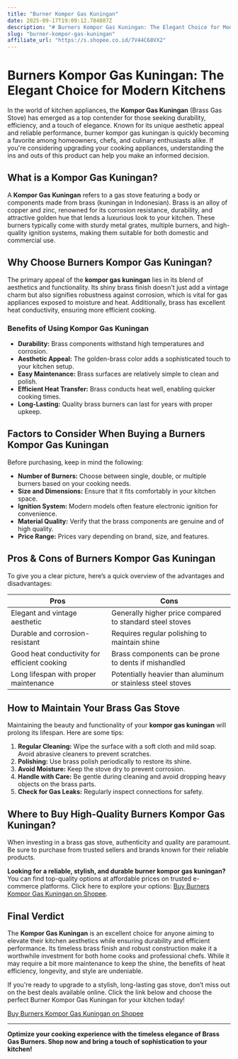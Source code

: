 ```yaml
---
title: "Burner Kompor Gas Kuningan"
date: 2025-09-17T19:09:12.784807Z
description: "# Burners Kompor Gas Kuningan: The Elegant Choice for Modern Kitchens..."
slug: "burner-kompor-gas-kuningan"
affiliate_url: "https://s.shopee.co.id/7V44C68VX2"
---
```

# Burners Kompor Gas Kuningan: The Elegant Choice for Modern Kitchens

In the world of kitchen appliances, the **Kompor Gas Kuningan** (Brass Gas Stove) has emerged as a top contender for those seeking durability, efficiency, and a touch of elegance. Known for its unique aesthetic appeal and reliable performance, burner kompor gas kuningan is quickly becoming a favorite among homeowners, chefs, and culinary enthusiasts alike. If you're considering upgrading your cooking appliances, understanding the ins and outs of this product can help you make an informed decision.

## What is a Kompor Gas Kuningan?

A **Kompor Gas Kuningan** refers to a gas stove featuring a body or components made from brass (kuningan in Indonesian). Brass is an alloy of copper and zinc, renowned for its corrosion resistance, durability, and attractive golden hue that lends a luxurious look to your kitchen. These burners typically come with sturdy metal grates, multiple burners, and high-quality ignition systems, making them suitable for both domestic and commercial use.

## Why Choose Burners Kompor Gas Kuningan?

The primary appeal of the **kompor gas kuningan** lies in its blend of aesthetics and functionality. Its shiny brass finish doesn't just add a vintage charm but also signifies robustness against corrosion, which is vital for gas appliances exposed to moisture and heat. Additionally, brass has excellent heat conductivity, ensuring more efficient cooking.

### Benefits of Using Kompor Gas Kuningan

- **Durability:** Brass components withstand high temperatures and corrosion.
- **Aesthetic Appeal:** The golden-brass color adds a sophisticated touch to your kitchen setup.
- **Easy Maintenance:** Brass surfaces are relatively simple to clean and polish.
- **Efficient Heat Transfer:** Brass conducts heat well, enabling quicker cooking times.
- **Long-Lasting:** Quality brass burners can last for years with proper upkeep.

## Factors to Consider When Buying a Burners Kompor Gas Kuningan

Before purchasing, keep in mind the following:

- **Number of Burners:** Choose between single, double, or multiple burners based on your cooking needs.
- **Size and Dimensions:** Ensure that it fits comfortably in your kitchen space.
- **Ignition System:** Modern models often feature electronic ignition for convenience.
- **Material Quality:** Verify that the brass components are genuine and of high quality.
- **Price Range:** Prices vary depending on brand, size, and features.

## Pros & Cons of Burners Kompor Gas Kuningan

To give you a clear picture, here’s a quick overview of the advantages and disadvantages:

| **Pros** | **Cons** |
|------------|------------|
| Elegant and vintage aesthetic | Generally higher price compared to standard steel stoves |
| Durable and corrosion-resistant | Requires regular polishing to maintain shine |
| Good heat conductivity for efficient cooking | Brass components can be prone to dents if mishandled |
| Long lifespan with proper maintenance | Potentially heavier than aluminum or stainless steel stoves |

## How to Maintain Your Brass Gas Stove

Maintaining the beauty and functionality of your **kompor gas kuningan** will prolong its lifespan. Here are some tips:

1. **Regular Cleaning:** Wipe the surface with a soft cloth and mild soap. Avoid abrasive cleaners to prevent scratches.
2. **Polishing:** Use brass polish periodically to restore its shine.
3. **Avoid Moisture:** Keep the stove dry to prevent corrosion.
4. **Handle with Care:** Be gentle during cleaning and avoid dropping heavy objects on the brass parts.
5. **Check for Gas Leaks:** Regularly inspect connections for safety.

## Where to Buy High-Quality Burners Kompor Gas Kuningan?

When investing in a brass gas stove, authenticity and quality are paramount. Be sure to purchase from trusted sellers and brands known for their reliable products.

**Looking for a reliable, stylish, and durable burner kompor gas kuningan?** You can find top-quality options at affordable prices on trusted e-commerce platforms. Click here to explore your options: [Buy Burners Kompor Gas Kuningan on Shopee](https://s.shopee.co.id/7V44C68VX2).

## Final Verdict

The **Kompor Gas Kuningan** is an excellent choice for anyone aiming to elevate their kitchen aesthetics while ensuring durability and efficient performance. Its timeless brass finish and robust construction make it a worthwhile investment for both home cooks and professional chefs. While it may require a bit more maintenance to keep the shine, the benefits of heat efficiency, longevity, and style are undeniable.

If you're ready to upgrade to a stylish, long-lasting gas stove, don’t miss out on the best deals available online. Click the link below and choose the perfect Burner Kompor Gas Kuningan for your kitchen today!

[Buy Burners Kompor Gas Kuningan on Shopee](https://s.shopee.co.id/7V44C68VX2)

---

**Optimize your cooking experience with the timeless elegance of Brass Gas Burners. Shop now and bring a touch of sophistication to your kitchen!**